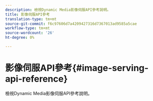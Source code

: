 ```yaml
---
description: 檢視Dynamic Media影像伺服API參考說明。
title: 影像伺服API參考
translation-type: tm+mt
source-git-commit: f6c97606d7a4209427316d7367013ad9585a5cae
workflow-type: tm+mt
source-wordcount: '26'
ht-degree: 0%

---
```



# 影像伺服API參考{#image-serving-api-reference}

檢視Dynamic Media影像伺服API參考說明。

